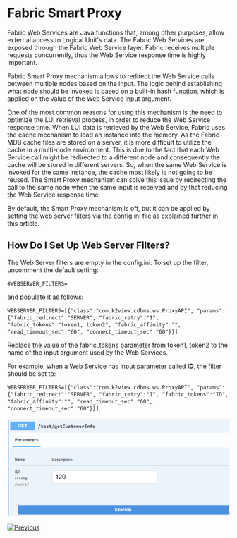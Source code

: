 # Fabric Smart Proxy

Fabric Web Services are Java functions that, among other purposes, allow external access to Logical Unit's data. The Fabric Web Services are exposed through the Fabric Web Service layer. Fabric receives multiple requests concurrently, thus the Web Service response time is highly important. 

Fabric Smart Proxy mechanism allows to redirect the Web Service calls between multiple nodes based on the input. The logic behind establishing what node should be invoked is based on a built-in hash function, which is applied on the value of the Web Service input argument. 

One of the most common reasons for using this mechanism is the need to optimize the LUI retrieval process, in order to reduce the Web Service response time. 
When LUI data is retrieved by the Web Service, Fabric uses the cache mechanism to load an instance into the memory. As the Fabric MDB cache files are stored on a server, it is more difficult to utilize the cache in a multi-node environment. This is due to the fact that each Web Service call might be redirected to a different node and consequently the cache will be stored in different servers. So, when the same Web Service is invoked for the same instance, the cache most likely is not going to be reused. The Smart Proxy mechanism can solve this issue by redirecting the call to the same node when the same input is received and by that reducing the Web Service response time.

By default, the Smart Proxy mechanism is off, but it can be applied by setting the web server filters via the config.ini file as explained further in this article.

## How Do I Set Up Web Server Filters?

The Web Server filters are empty in the config.ini. To set up the filter, uncomment the default setting:

~~~
#WEBSERVER_FILTERS=
~~~

and populate it as follows:

~~~
WEBSERVER_FILTERS=[{"class":"com.k2view.cdbms.ws.ProxyAPI", "params":{"fabric_redirect":"SERVER", "fabric_retry":"1", "fabric_tokens":"token1, token2", "fabric_affinity":"", "read_timeout_sec":"60", "connect_timeout_sec":"60"}}]
~~~

Replace the value of the fabric_tokens parameter from token1, token2 to the name of the input argument used by the Web Services. 

For example, when a Web Service has input parameter called **ID**, the filter should be set to:

~~~
WEBSERVER_FILTERS=[{"class":"com.k2view.cdbms.ws.ProxyAPI", "params":{"fabric_redirect":"SERVER", "fabric_retry":"1", "fabric_tokens":"ID", "fabric_affinity":"", "read_timeout_sec":"60", "connect_timeout_sec":"60"}}]
~~~

<img src="images/web-service-proxy.png" style="zoom:80%;" />





[![Previous](/articles/images/Previous.png)](/articles/15_web_services_and_graphit/16_rest_api_additions.md)
